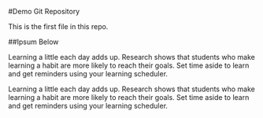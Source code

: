 #Demo Git Repository 


This is the first file in this repo.

##Ipsum Below 

Learning a little each day adds up. Research shows that students who make learning a habit are more likely to reach their goals. Set time aside to learn and get reminders using your learning scheduler.

Learning a little each day adds up. Research shows that students who make learning a habit are more likely to reach their goals. Set time aside to learn and get reminders using your learning scheduler.

